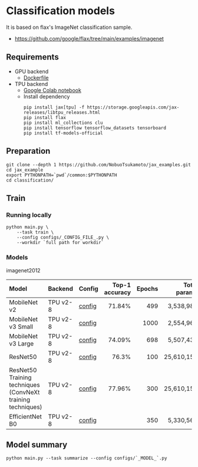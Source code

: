 # Classification models

It is based on flax's ImageNet classification sample.
- https://github.com/google/flax/tree/main/examples/imagenet

## Requirements
- GPU backend
    - [Dockerfile](../docker/Dockerfile)
- TPU backend
    - [Google Colab notebook](./notebook/train_image_classification_model_tpu.ipynb)
    - Install dependency  
      ```
      pip install jax[tpu] -f https://storage.googleapis.com/jax-releases/libtpu_releases.html
      pip install flax
      pip install ml_collections clu
      pip install tensorflow tensorflow_datasets tensorboard
      pip install tf-models-official
      ```

## Preparation

```
git clone --depth 1 https://github.com/NobuoTsukamoto/jax_examples.git
cd jax_example
export PYTHONPATH=`pwd`/common:$PYTHONPATH
cd classification/
```

## Train

### Running locally
```
python main.py \
    --task train \
    --config configs/_CONFIG_FILE_.py \
    --workdir `full path for workdir`
```

### Models

imagenet2012

| Model | Backend | Config | Top-1 accuracy | Epochs | Total params | Note |
| :--   | :--     | :--  | --: | --: | --: | :-- |
| MobileNet v2 | TPU v2-8 | [config](./configs/imagenet_mobilenet_v2_tpu.py) | 71.84% | 499 | 3,538,984 | [blog post](https://zenn.dev/nbo/scraps/fccbce1806c1c2) |
| MobileNet v3 Small | TPU v2-8 | [config](./configs/imagenet_mobilenet_v3_small_tpu.py) | | 1000 | 2,554,968 | [blog post](https://zenn.dev/nbo/scraps/408a03fccbd5f8) |
| MobileNet v3 Large | TPU v2-8 | [config](./configs/imagenet_mobilenet_v3_large_tpu.py) | 74.09% | 698 | 5,507,432 | [blog post](https://zenn.dev/nbo/scraps/95fba843c67189) |
| ResNet50 | TPU v2-8 | [config](./configs/imagenet_resnet50_v1_tpu.py) | 76.3% | 100 | 25,610,152 | |
| ResNet50 Training techniques<br>(ConvNeXt training techniques) | TPU v2-8 | [config](./configs/imagenet_resnet50_v1_training_techniques_tpu.py) | 77.96% | 300 | 25,610,152 | override config<br>--config.batch_size=1024 \ <br> --config.gradient_accumulation_steps=4 |
| EfficientNet B0 | TPU v2-8 | [config](./configs/imagenet_efficientnet_b0_tpu.py) |  | 350 | 5,330,564 |  |



## Model summary
```
python main.py --task summarize --config configs/`_MODEL_`.py
```
